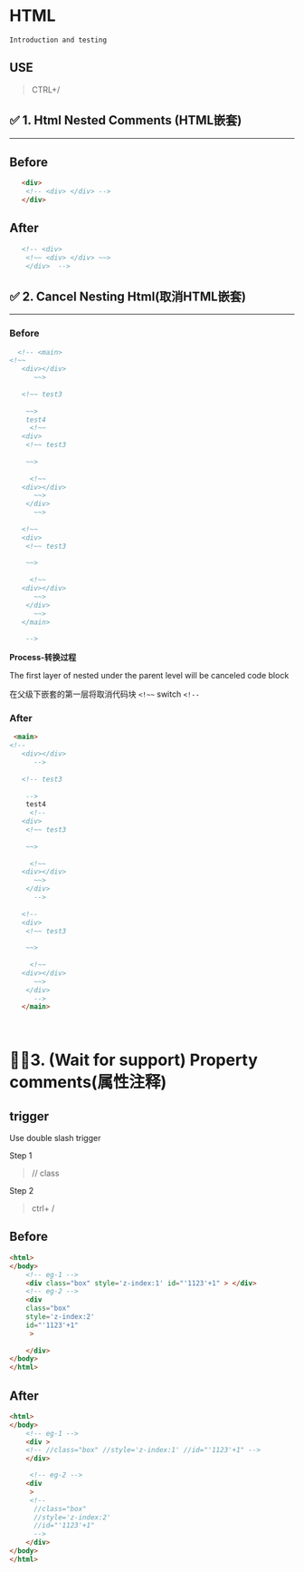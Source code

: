 
# HTML

`Introduction and testing`

## USE

> CTRL+/

## ✅ 1. Html Nested Comments (HTML嵌套)
<hr>

## Before
```html
   <div> 
	<!-- <div> </div> -->
   </div>
```

## After

```html
   <!-- <div>  
	<!~~ <div> </div> ~~>
    </div>  -->
```

## ✅ 2. Cancel Nesting Html(取消HTML嵌套) 
<hr>

### Before
<!-- TestMark:HtmlCancelNestingHtml-Before  -->
```html
  <!-- <main> 
<!~~ 
   <div></div>
      ~~>
		
   <!~~ test3 
	
	~~>
    test4
	 <!~~ 
   <div>
	<!~~ test3 
	
	~~>
	
	 <!~~ 
   <div></div>
      ~~>
	</div>
      ~~>
	 
   <!~~ 
   <div>
	<!~~ test3 
	
	~~>
	
	 <!~~ 
   <div></div>
      ~~>
	</div>
      ~~> 
   </main> 
	
	-->
```
**Process-转换过程**

The first layer of nested under the parent level will be canceled code block

在父级下嵌套的第一层将取消代码块 `<!~~`  switch `<!--`

### After
<!-- TestMark:HtmlCancelNestingHtml-After  -->
```html
 <main> 
<!-- 
   <div></div>
      -->
		
   <!-- test3 
	
	-->
    test4
	 <!-- 
   <div>
	<!~~ test3 
	
	~~>
	
	 <!~~ 
   <div></div>
      ~~>
	</div>
      -->
	 
   <!-- 
   <div>
	<!~~ test3 
	
	~~>
	
	 <!~~ 
   <div></div>
      ~~>
	</div>
      --> 
   </main> 
	
	
```






# 👨‍💻3. (Wait for support) Property comments(属性注释) 


## trigger
Use double slash trigger 

Step 1
> // class 

Step 2
> ctrl+ /


## Before
```html
<html>
</body>
    <!-- eg-1 -->
    <div class="box" style='z-index:1' id="'1123'+1" > </div>
    <!-- eg-2 -->
    <div
	class="box" 
	style='z-index:2'
	id="'1123'+1" 
     > 
   
    </div>
</body>
</html>
```


## After

```html
<html>
</body>
    <!-- eg-1 -->
    <div > 
	<!-- //class="box" //style='z-index:1' //id="'1123'+1" -->
    </div>

     <!-- eg-2 -->
    <div
     >
     <!-- 
	  //class="box"
	  //style='z-index:2'
	  //id="'1123'+1" 
      -->
    </div>
</body>
</html>
```